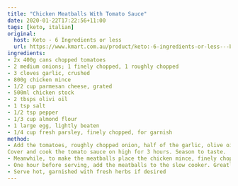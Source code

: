 ```yaml
---
title: "Chicken Meatballs With Tomato Sauce"
date: 2020-01-22T17:22:56+11:00
tags: [keto, italian]
original: 
  host: Keto - 6 Ingredients or less
  url: https://www.kmart.com.au/product/keto:-6-ingredients-or-less---book/2792820
ingredients:
- 2x 400g cans chopped tomatoes
- 2 medium onions; 1 finely chopped, 1 roughly chopped
- 3 cloves garlic, crushed
- 800g chicken mince
- 1/2 cup parmesan cheese, grated
- 500ml chicken stock
- 2 tbsps olivi oil
- 1 tsp salt
- 1/2 tsp pepper
- 1/3 cup almond flour
- 1 large egg, lightly beaten
- 1/4 cup fresh parsley, finely chopped, for garnish
method:
- Add the tomatoes, roughly chopped onion, half of the garlic, olive oil, salt, pepper and tomato paste to the bowl of your slow cooker.
Cover and cook the tomato sauce on high for 3 hours. Season to taste.
- Meanwhile, to make the meatballs place the chicken mince, finely chopped onion, parmesan, remaining garlic, almond flour, egg, and a couple of grinds of salt and pepper in a large mixing bowl. Use your hands to thoroughly mix everything together. Shape the mixture into small meatballs and place in the refrigerator for at least 1 hour to chill.
- One hour before serving, add the meatballs to the slow cooker. Greatly lower them into the sauce and spoon the sauce over the top. Cover and cook on high for 1 hour or until the meatballs are cooked through.
- Serve hot, garnished with fresh herbs if desired
---
```

